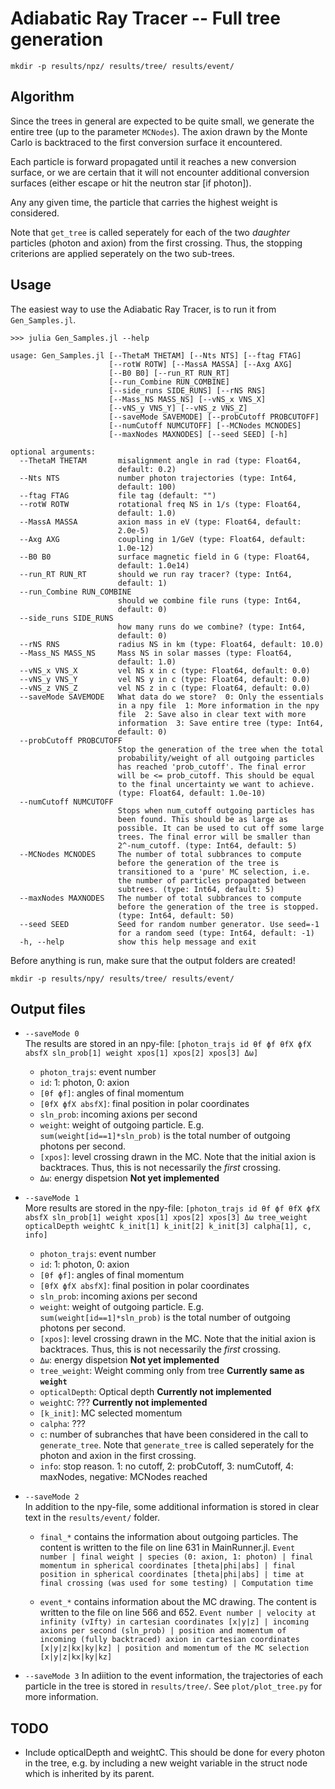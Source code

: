 # Adiabatic Ray Tracer -- Full tree generation

```
mkdir -p results/npz/ results/tree/ results/event/
```

## Algorithm

Since the trees in general are expected to be quite small, we generate the
entire tree (up to the parameter `MCNodes`). 
The axion drawn by the Monte Carlo is backtraced to the first conversion
surface it encountered.

Each particle is forward propagated until it reaches a new conversion surface,
or we are certain that it will not encounter additional conversion surfaces
(either escape or hit the neutron star [if photon]).

Any any given time, the particle that carries the highest weight is considered.

Note that `get_tree` is called seperately for each of the two *daughter*
particles (photon and axion) from the first crossing. Thus, the stopping
criterions are applied seperately on the two sub-trees.

## Usage

The easiest way to use the Adiabatic Ray Tracer, is to run it from `Gen_Samples.jl`. 

```
>>> julia Gen_Samples.jl --help

usage: Gen_Samples.jl [--ThetaM THETAM] [--Nts NTS] [--ftag FTAG]
                      [--rotW ROTW] [--MassA MASSA] [--Axg AXG]
                      [--B0 B0] [--run_RT RUN_RT]
                      [--run_Combine RUN_COMBINE]
                      [--side_runs SIDE_RUNS] [--rNS RNS]
                      [--Mass_NS MASS_NS] [--vNS_x VNS_X]
                      [--vNS_y VNS_Y] [--vNS_z VNS_Z]
                      [--saveMode SAVEMODE] [--probCutoff PROBCUTOFF]
                      [--numCutoff NUMCUTOFF] [--MCNodes MCNODES]
                      [--maxNodes MAXNODES] [--seed SEED] [-h]

optional arguments:
  --ThetaM THETAM       misalignment angle in rad (type: Float64,
                        default: 0.2)
  --Nts NTS             number photon trajectories (type: Int64,
                        default: 100)
  --ftag FTAG           file tag (default: "")
  --rotW ROTW           rotational freq NS in 1/s (type: Float64,
                        default: 1.0)
  --MassA MASSA         axion mass in eV (type: Float64, default:
                        2.0e-5)
  --Axg AXG             coupling in 1/GeV (type: Float64, default:
                        1.0e-12)
  --B0 B0               surface magnetic field in G (type: Float64,
                        default: 1.0e14)
  --run_RT RUN_RT       should we run ray tracer? (type: Int64,
                        default: 1)
  --run_Combine RUN_COMBINE
                        should we combine file runs (type: Int64,
                        default: 0)
  --side_runs SIDE_RUNS
                        how many runs do we combine? (type: Int64,
                        default: 0)
  --rNS RNS             radius NS in km (type: Float64, default: 10.0)
  --Mass_NS MASS_NS     Mass NS in solar masses (type: Float64,
                        default: 1.0)
  --vNS_x VNS_X         vel NS x in c (type: Float64, default: 0.0)
  --vNS_y VNS_Y         vel NS y in c (type: Float64, default: 0.0)
  --vNS_z VNS_Z         vel NS z in c (type: Float64, default: 0.0)
  --saveMode SAVEMODE   What data do we store?  0: Only the essentials
                        in a npy file  1: More information in the npy
                        file  2: Save also in clear text with more
                        information  3: Save entire tree (type: Int64,
                        default: 0)
  --probCutoff PROBCUTOFF
                        Stop the generation of the tree when the total
                        probability/weight of all outgoing particles
                        has reached 'prob_cutoff'. The final error
                        will be <= prob_cutoff. This should be equal
                        to the final uncertainty we want to achieve.
                        (type: Float64, default: 1.0e-10)
  --numCutoff NUMCUTOFF
                        Stops when num_cutoff outgoing particles has
                        been found. This should be as large as
                        possible. It can be used to cut off some large
                        trees. The final error will be smaller than
                        2^-num_cutoff. (type: Int64, default: 5)
  --MCNodes MCNODES     The number of total subbrances to compute
                        before the generation of the tree is
                        transitioned to a 'pure' MC selection, i.e.
                        the number of particles propagated between
                        subtrees. (type: Int64, default: 5)
  --maxNodes MAXNODES   The number of total subbrances to compute
                        before the generation of the tree is stopped.
                        (type: Int64, default: 50)
  --seed SEED           Seed for random number generator. Use seed=-1
                        for a random seed (type: Int64, default: -1)
  -h, --help            show this help message and exit
```

Before anything is run, make sure that the output folders are created!

```
mkdir -p results/npy/ results/tree/ results/event/
```

## Output files

* `--saveMode 0`  
    The results are stored in an npy-file: 
    `[photon_trajs id θf ϕf θfX ϕfX absfX sln_prob[1] weight xpos[1] xpos[2] xpos[3] Δω]`
    + `photon_trajs`: event number
    + `id`: 1: photon, 0: axion  
    + `[θf ϕf]`: angles of final momentum  
    + `[θfX ϕfX absfX]`: final position in polar coordinates  
    + `sln_prob`: incoming axions per second  
    + `weight`: weight of outgoing particle. E.g. `sum(weight[id==1]*sln_prob)` is the total number of outgoing photons per second.  
    + `[xpos]`: level crossing drawn in the MC. Note that the initial axion is backtraces. Thus, this is not necessarily the *first*   crossing.
    + `Δω`: energy dispetsion **Not yet implemented**

* `--saveMode 1`  
    More results are stored in the npy-file:
    `[photon_trajs id θf ϕf θfX ϕfX absfX sln_prob[1] weight xpos[1] xpos[2] xpos[3] Δω tree_weight opticalDepth weightC k_init[1] k_init[2] k_init[3] calpha[1], c, info]`
    + `photon_trajs`: event number
    + `id`: 1: photon, 0: axion  
    + `[θf ϕf]`: angles of final momentum  
    + `[θfX ϕfX absfX]`: final position in polar coordinates  
    + `sln_prob`: incoming axions per second  
    + `weight`: weight of outgoing particle. E.g. `sum(weight[id==1]*sln_prob)` is the total number of outgoing photons per second.  
    + `[xpos]`: level crossing drawn in the MC. Note that the initial axion is backtraces. Thus, this is not necessarily the *first*   crossing.
    + `Δω`: energy dispetsion **Not yet implemented**
    + `tree_weight`: Weight comming only from tree **Currently same as `weight`**
    + `opticalDepth`: Optical depth **Currently not implemented**
    + `weightC`: ??? **Currently not implemented**
    + `[k_init]`: MC selected momentum
    + `calpha`: ???
    + `c`: number of subranches that have been considered in the call to `generate_tree`. Note that `generate_tree` is called seperately for the photon and axion in the first crossing.
    + `info`: stop reason. 1: no cutoff, 2: probCutoff, 3: numCutoff, 4: maxNodes, negative: MCNodes reached

* `--saveMode 2`  
    In addition to the npy-file, some additional information is stored in clear text in the `results/event/` folder.  
    + `final_*` contains the information about outgoing particles. The content
    is written to the file on line 631 in MainRunner.jl.
    `Event number | final weight | species (0: axion, 1: photon) | final momentum in spherical coordinates [theta|phi|abs] | final position in spherical coordinates [theta|phi|abs] | time at final crossing (was used for some testing) | Computation time`

    + `event_*` contains information about the MC drawing. The content is written to the file on line 566 and 652.
    `Event number | velocity at infinity (vIfty) in cartesian coordinates [x|y|z] | incoming axions per second (sln_prob) | position and momentum of incoming (fully backtraced) axion in cartesian coordinates [x|y|z|kx|ky|kz] | position and momentum of the MC selection [x|y|z|kx|ky|kz]`


* `--saveMode 3`
    In adiition to the event information, the trajectories of each particle in the tree is stored in `results/tree/`. See `plot/plot_tree.py` for more information.

## TODO
- Include opticalDepth and weightC. This should be done for every photon in the tree, e.g. by including a new weight variable in the struct node which is inherited by its parent.
